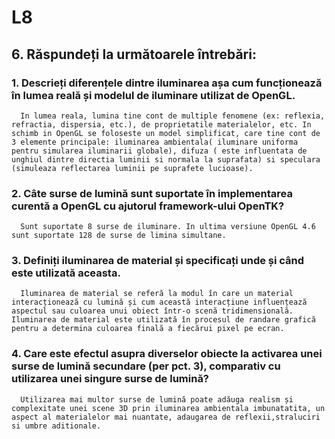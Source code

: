 # L8
## 6. **Răspundeți la următoarele întrebări:**

  ### 1. Descrieți diferențele dintre iluminarea așa cum funcționează în lumea reală și modelul de iluminare utilizat de OpenGL.
      In lumea reala, lumina tine cont de multiple fenomene (ex: reflexia, refractia, dispersia, etc.), de proprietatile materialelor, etc. In schimb in OpenGL se foloseste un model simplificat, care tine cont de 3 elemente principale: iluminarea ambientala( iluminare uniforma pentru simularea iluminarii globale), difuza ( este influentata de unghiul dintre directia luminii si normala la suprafata) si speculara (simuleaza reflectarea luminii pe suprafete lucioase).
      
  ### 2. Câte surse de lumină sunt suportate în implementarea curentă a OpenGL cu ajutorul framework-ului OpenTK?
      Sunt suportate 8 surse de iluminare. In ultima versiune OpenGL 4.6 sunt suportate 128 de surse de limina simultane.

  ### 3. Definiți iluminarea de material și specificați unde și când este utilizată aceasta.
      Iluminarea de material se referă la modul în care un material interacționează cu lumină și cum această interacțiune influențează aspectul sau culoarea unui obiect într-o scenă tridimensională. Iluminarea de material este utilizată în procesul de randare grafică pentru a determina culoarea finală a fiecărui pixel pe ecran.
      
  ### 4. Care este efectul asupra diverselor obiecte la activarea unei surse de lumină secundare (per pct. 3), comparativ cu utilizarea unei singure surse de lumină?
      Utilizarea mai multor surse de lumină poate adăuga realism și complexitate unei scene 3D prin iluminarea ambientala imbunatatita, un aspect al materialelor mai nuantate, adaugarea de reflexii,straluciri si umbre aditionale.
